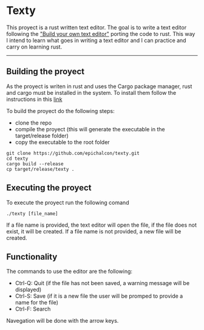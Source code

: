 # Texty

This proyect is a rust written text editor. The goal is to write a text editor following the ["Build your own text editor"](https://viewsourcecode.org/snaptoken/kilo/index.html) porting the code to rust. This way I intend to learn what goes in writing a text editor and I can practice and carry on learning rust.

---

## Building the proyect

As the proyect is writen in rust and uses the Cargo package manager, rust and cargo must be installed in the system. To install them follow the instructions in this [link](https://doc.rust-lang.org/cargo/getting-started/installation.html) 

To build the proyect do the following steps:
- clone the repo
- compile the proyect (this will generate the executable in the target/release folder)
- copy the executable to the root folder

```
git clone https://github.com/epichalcon/texty.git
cd texty 
cargo build --release
cp target/release/texty .
```

## Executing the proyect

To execute the proyect run the following comand 

`./texty [file_name]`

If a file name is provided, the text editor will open the file, if the file does not exist, it will be created. If a file name is not provided, a new file will be created.

## Functionality

The commands to use the editor are the following:
- Ctrl-Q: Quit (if the file has not been saved, a warning message will be displayed)
- Ctrl-S: Save (if it is a new file the user will be promped to provide a name for the file)
- Ctrl-F: Search

Navegation will be done with the arrow keys.
